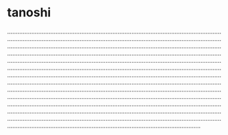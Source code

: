 # tanoshi
............................................................................................................................................................................................................................................................................................................................................................................................................................................................................................................................................................................................................................................................................................................................................................................................................................................................................................................................................................................................................................................................................................................................................................................................................................................................................................................................................................................................................................................................................................................................................................................................................................................................................................................................................................................................